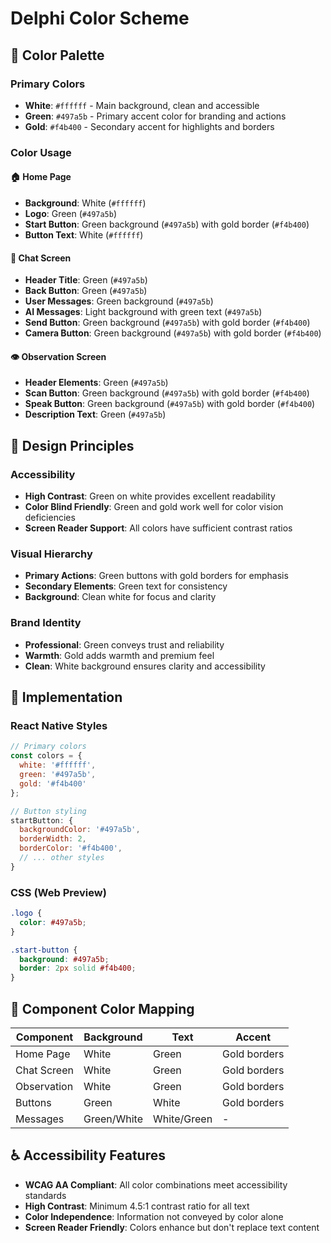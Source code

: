 # Delphi Color Scheme

## 🎨 Color Palette

### Primary Colors
- **White**: `#ffffff` - Main background, clean and accessible
- **Green**: `#497a5b` - Primary accent color for branding and actions
- **Gold**: `#f4b400` - Secondary accent for highlights and borders

### Color Usage

#### 🏠 Home Page
- **Background**: White (`#ffffff`)
- **Logo**: Green (`#497a5b`)
- **Start Button**: Green background (`#497a5b`) with gold border (`#f4b400`)
- **Button Text**: White (`#ffffff`)

#### 💬 Chat Screen
- **Header Title**: Green (`#497a5b`)
- **Back Button**: Green (`#497a5b`)
- **User Messages**: Green background (`#497a5b`)
- **AI Messages**: Light background with green text (`#497a5b`)
- **Send Button**: Green background (`#497a5b`) with gold border (`#f4b400`)
- **Camera Button**: Green background (`#497a5b`) with gold border (`#f4b400`)

#### 👁️ Observation Screen
- **Header Elements**: Green (`#497a5b`)
- **Scan Button**: Green background (`#497a5b`) with gold border (`#f4b400`)
- **Speak Button**: Green background (`#497a5b`) with gold border (`#f4b400`)
- **Description Text**: Green (`#497a5b`)

## 🎯 Design Principles

### Accessibility
- **High Contrast**: Green on white provides excellent readability
- **Color Blind Friendly**: Green and gold work well for color vision deficiencies
- **Screen Reader Support**: All colors have sufficient contrast ratios

### Visual Hierarchy
- **Primary Actions**: Green buttons with gold borders for emphasis
- **Secondary Elements**: Green text for consistency
- **Background**: Clean white for focus and clarity

### Brand Identity
- **Professional**: Green conveys trust and reliability
- **Warmth**: Gold adds warmth and premium feel
- **Clean**: White background ensures clarity and accessibility

## 🔧 Implementation

### React Native Styles
```javascript
// Primary colors
const colors = {
  white: '#ffffff',
  green: '#497a5b',
  gold: '#f4b400'
};

// Button styling
startButton: {
  backgroundColor: '#497a5b',
  borderWidth: 2,
  borderColor: '#f4b400',
  // ... other styles
}
```

### CSS (Web Preview)
```css
.logo {
  color: #497a5b;
}

.start-button {
  background: #497a5b;
  border: 2px solid #f4b400;
}
```

## 📱 Component Color Mapping

| Component | Background | Text | Accent |
|-----------|------------|------|--------|
| Home Page | White | Green | Gold borders |
| Chat Screen | White | Green | Gold borders |
| Observation | White | Green | Gold borders |
| Buttons | Green | White | Gold borders |
| Messages | Green/White | White/Green | - |

## ♿ Accessibility Features

- **WCAG AA Compliant**: All color combinations meet accessibility standards
- **High Contrast**: Minimum 4.5:1 contrast ratio for all text
- **Color Independence**: Information not conveyed by color alone
- **Screen Reader Friendly**: Colors enhance but don't replace text content